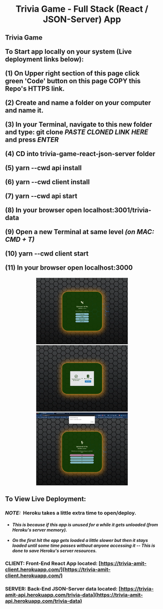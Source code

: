 
<h1 align="center"><b>Trivia Game</b> - Full Stack (React / JSON-Server) App</h1>

<h2>
  <b>Trivia Game</b>

  To Start app locally on your system (Live deployment links below):

  (1) On Upper right section of this page click green 'Code' button on this page COPY this Repo's HTTPS link.

  (2) Create and name a folder on your computer and name it.

  (3) In your Terminal, navigate to this new folder and type: git clone *PASTE CLONED LINK HERE* and press *ENTER*

  (4) CD into **trivia-game-react-json-server folder**

  (5) yarn --cwd api install           

  (6) yarn --cwd client install

  (7) yarn --cwd api start

  (8) In your browser open localhost:300**1**/trivia-data

  (9) Open a new Terminal at same level *(on MAC: CMD + T)*

  (10) yarn --cwd client start

  (11) In your browser open localhost:300**0**
</h2>

<p align="center">
  <img src="/client/public/images/main-page.png" width="300" title="hover text">
  <img src="/client/public/images/score-restart-page.png" width="300" title="hover text">
  <img src="/client/public/images/correct-answer-popup.png" width="300" title="hover text">
</p>

<h2>To View Live Deployment:</h2>

<h3><em>NOTE:</em> &nbsp;Heroku takes a little extra time to open/deploy.</h3>

<h5>
<ul>
  <li>This is because if this app is unused for a while it gets unloaded (from Heroku's server memory).</li>
  <br/>
  <li>On the first hit the app gets loaded a little slower but then it stays loaded until some time passes without anyone accessing it -- This is done to save Heroku's server resources. </li>
</ul>
</h5>

### CLIENT: Front-End React App located: [https://trivia-amit-client.herokuapp.com/](https://trivia-amit-client.herokuapp.com/)

### SERVER: Back-End JSON-Server data located: [https://trivia-amit-api.herokuapp.com/trivia-data](https://trivia-amit-api.herokuapp.com/trivia-data)

